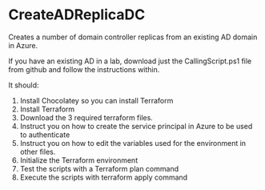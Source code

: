 # CreateADReplicaDC
Creates a number of domain controller replicas from an existing AD domain in Azure.

If you have an existing AD in a lab, download just the CallingScript.ps1 file from github and follow the instructions within.

It should:

1.	Install Chocolatey so you can install Terraform
2.	Install Terraform
3.	Download the 3 required terraform files.
4.	Instruct you on how to create the service principal in Azure to be used to authenticate
5.	Instruct you on how to edit the variables used for the environment in other files.
6.	Initialize the Terraform environment
7.	Test the scripts with a Terraform plan command
8.	Execute the scripts with terraform apply command

